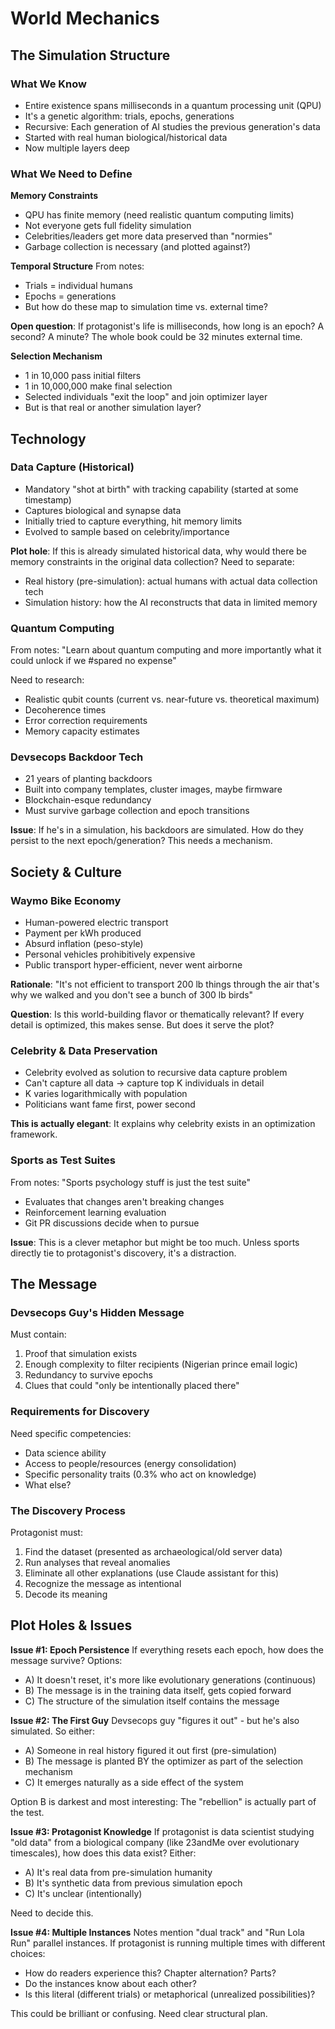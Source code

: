 # World Mechanics

## The Simulation Structure

### What We Know
- Entire existence spans milliseconds in a quantum processing unit (QPU)
- It's a genetic algorithm: trials, epochs, generations
- Recursive: Each generation of AI studies the previous generation's data
- Started with real human biological/historical data
- Now multiple layers deep

### What We Need to Define

**Memory Constraints**
- QPU has finite memory (need realistic quantum computing limits)
- Not everyone gets full fidelity simulation
- Celebrities/leaders get more data preserved than "normies"
- Garbage collection is necessary (and plotted against?)

**Temporal Structure**
From notes:
- Trials = individual humans
- Epochs = generations
- But how do these map to simulation time vs. external time?

**Open question**: If protagonist's life is milliseconds, how long is an epoch? A second? A minute? The whole book could be 32 minutes external time.

**Selection Mechanism**
- 1 in 10,000 pass initial filters
- 1 in 10,000,000 make final selection
- Selected individuals "exit the loop" and join optimizer layer
- But is that real or another simulation layer?

## Technology

### Data Capture (Historical)
- Mandatory "shot at birth" with tracking capability (started at some timestamp)
- Captures biological and synapse data
- Initially tried to capture everything, hit memory limits
- Evolved to sample based on celebrity/importance

**Plot hole**: If this is already simulated historical data, why would there be memory constraints in the original data collection? Need to separate:
- Real history (pre-simulation): actual humans with actual data collection tech
- Simulation history: how the AI reconstructs that data in limited memory

### Quantum Computing
From notes: "Learn about quantum computing and more importantly what it could unlock if we #spared no expense"

Need to research:
- Realistic qubit counts (current vs. near-future vs. theoretical maximum)
- Decoherence times
- Error correction requirements
- Memory capacity estimates

### Devsecops Backdoor Tech
- 21 years of planting backdoors
- Built into company templates, cluster images, maybe firmware
- Blockchain-esque redundancy
- Must survive garbage collection and epoch transitions

**Issue**: If he's in a simulation, his backdoors are simulated. How do they persist to the next epoch/generation? This needs a mechanism.

## Society & Culture

### Waymo Bike Economy
- Human-powered electric transport
- Payment per kWh produced
- Absurd inflation (peso-style)
- Personal vehicles prohibitively expensive
- Public transport hyper-efficient, never went airborne

**Rationale**: "It's not efficient to transport 200 lb things through the air that's why we walked and you don't see a bunch of 300 lb birds"

**Question**: Is this world-building flavor or thematically relevant? If every detail is optimized, this makes sense. But does it serve the plot?

### Celebrity & Data Preservation
- Celebrity evolved as solution to recursive data capture problem
- Can't capture all data → capture top K individuals in detail
- K varies logarithmically with population
- Politicians want fame first, power second

**This is actually elegant**: It explains why celebrity exists in an optimization framework.

### Sports as Test Suites
From notes: "Sports psychology stuff is just the test suite"
- Evaluates that changes aren't breaking changes
- Reinforcement learning evaluation
- Git PR discussions decide when to pursue

**Issue**: This is a clever metaphor but might be too much. Unless sports directly tie to protagonist's discovery, it's a distraction.

## The Message

### Devsecops Guy's Hidden Message
Must contain:
1. Proof that simulation exists
2. Enough complexity to filter recipients (Nigerian prince email logic)
3. Redundancy to survive epochs
4. Clues that could "only be intentionally placed there"

### Requirements for Discovery
Need specific competencies:
- Data science ability
- Access to people/resources (energy consolidation)
- Specific personality traits (0.3% who act on knowledge)
- What else?

### The Discovery Process
Protagonist must:
1. Find the dataset (presented as archaeological/old server data)
2. Run analyses that reveal anomalies
3. Eliminate all other explanations (use Claude assistant for this)
4. Recognize the message as intentional
5. Decode its meaning

## Plot Holes & Issues

**Issue #1: Epoch Persistence**
If everything resets each epoch, how does the message survive? Options:
- A) It doesn't reset, it's more like evolutionary generations (continuous)
- B) The message is in the training data itself, gets copied forward
- C) The structure of the simulation itself contains the message

**Issue #2: The First Guy**
Devsecops guy "figures it out" - but he's also simulated. So either:
- A) Someone in real history figured it out first (pre-simulation)
- B) The message is planted BY the optimizer as part of the selection mechanism
- C) It emerges naturally as a side effect of the system

Option B is darkest and most interesting: The "rebellion" is actually part of the test.

**Issue #3: Protagonist Knowledge**
If protagonist is data scientist studying "old data" from a biological company (like 23andMe over evolutionary timescales), how does this data exist? Either:
- A) It's real data from pre-simulation humanity
- B) It's synthetic data from previous simulation epoch
- C) It's unclear (intentionally)

Need to decide this.

**Issue #4: Multiple Instances**
Notes mention "dual track" and "Run Lola Run" parallel instances. If protagonist is running multiple times with different choices:
- How do readers experience this? Chapter alternation? Parts?
- Do the instances know about each other?
- Is this literal (different trials) or metaphorical (unrealized possibilities)?

This could be brilliant or confusing. Need clear structural plan.